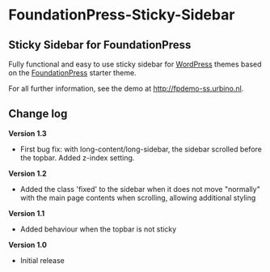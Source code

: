 # FoundationPress-Sticky-Sidebar
## Sticky Sidebar for FoundationPress

Fully functional and easy to use sticky sidebar for [WordPress](https://wordpress.org/) themes based on the [FoundationPress](https://foundationpress.olefredrik.com/) starter theme.

For all further information, see the demo at http://fpdemo-ss.urbino.nl.

## Change log

**Version 1.3**

- First bug fix: with long-content/long-sidebar, the sidebar scrolled before the topbar. Added z-index setting. 

**Version 1.2**

- Added the class 'fixed' to the sidebar when it does not move "normally" with the main page contents when scrolling, allowing additional styling

**Version 1.1**

- Added behaviour when the topbar is not sticky

**Version 1.0**

- Initial release
